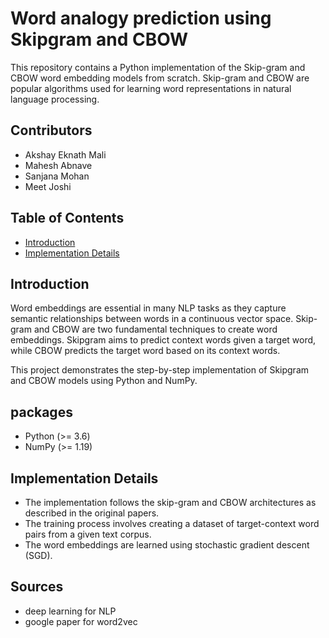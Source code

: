 # Word analogy prediction using Skipgram and CBOW

This repository contains a Python implementation of the Skip-gram and CBOW word embedding models from scratch. Skip-gram and CBOW are popular algorithms used for learning word representations in natural language processing.

## Contributors

- Akshay Eknath Mali 
- Mahesh Abnave
- Sanjana Mohan
- Meet Joshi



## Table of Contents

- [Introduction](#introduction)
- [Implementation Details](#implementation-details)

## Introduction

Word embeddings are essential in many NLP tasks as they capture semantic relationships between words in a continuous vector space. Skip-gram and CBOW are two fundamental techniques to create word embeddings. Skipgram aims to predict context words given a target word, while CBOW predicts the target word based on its context words.

This project demonstrates the step-by-step implementation of Skipgram and CBOW models using Python and NumPy.

## packages
- Python (>= 3.6)
- NumPy (>= 1.19)

## Implementation Details

- The implementation follows the skip-gram and CBOW architectures as described in the original papers.
- The training process involves creating a dataset of target-context word pairs from a given text corpus.
- The word embeddings are learned using stochastic gradient descent (SGD).

## Sources
- deep learning for NLP
- google paper for word2vec


